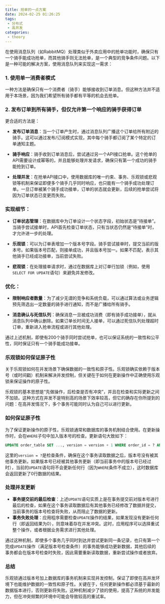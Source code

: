 ```yaml
---
title: 抢单的一点方案
date: 2024-02-25 01:26:25
tags:
 - 分布式
 - 高并发
categories:
 - theory
---
```


在使用消息队列（如RabbitMQ）处理类似于外卖应用中的抢单功能时，确保只有一个骑手能成功抢单，而其他骑手则无法抢单，是一个典型的竞争条件问题。以下是一种可能的解决方案，使用消息队列来实现这一需求：

### 1. 使用单一消费者模式

一种方法是确保只有一个消费者（骑手）能够接收到订单消息。但这种方法并不适用于本场景，因为我们希望所有骑手都有平等的机会去抢单。

### 2. 发布订单到所有骑手，但仅允许第一个响应的骑手获得订单

更合适的方法是：

- **发布订单消息**：当一个订单产生时，通过消息队列广播这个订单给所有附近的骑手。这可以通过发布/订阅模式实现，其中每个骑手都订阅了某个特定的订单通知主题。

- **骑手响应**：骑手收到订单消息后，尝试通过另一个API接口抢单。这个抢单的API需要设计成幂等的，并且能够处理并发请求，确保只有第一个成功的骑手能抢到订单。

- **处理并发**：在抢单API接口中，使用数据库的唯一约束、事务、乐观锁或悲观锁等机制来保证即便多个骑手几乎同时响应，也只能有一个骑手成功处理订单。一旦订单被某个骑手成功接单，订单的状态就会更新，后续的抢单尝试将因为订单状态已变更而失败。

### 实现细节：

- **订单状态管理**：在数据库中为订单设计一个状态字段，初始状态是“待接单”。当骑手尝试接单时，API首先检查订单状态，只有当状态仍然是“待接单”时，才允许进一步的处理。

- **乐观锁**：可以为订单表增加一个版本号字段。骑手尝试接单时，提交当前的版本号。如果版本号匹配，则接单成功，并且版本号加一。如果不匹配，表示其他骑手已经成功接单，当前尝试失败。

- **悲观锁**：在处理接单请求时，通过在数据库上对订单行加锁（例如，使用`SELECT FOR UPDATE`语句）来避免并发修改。

<!-- more -->
### 优化：

- **限制响应者数量**：为了减少无谓的竞争和系统负载，可以通过算法或业务逻辑预先筛选出一定数量的骑手进行通知，而不是广播给所有骑手。

- **消息确认与死信队列**：确保消息一旦被成功消费（即有骑手成功接单），就从消息队列中确认删除。如果订单长时间无人接单，可以通过死信队列处理超时订单，重新进入抢单流程或进行其他处理。

通过上述机制，即使有200个骑手同时尝试抢单，也可以保证系统的一致性和公平性，同时保证只有一个骑手能成功接单。


### 乐观锁如何保证原子性

关于乐观锁如何在并发场景下确保数据的一致性和原子性。乐观锁确实依赖于版本号（或时间戳）机制来解决并发控制，但关键在于如何在更新操作中正确使用乐观锁来保证操作的原子性。

乐观锁的基本思想是“先做操作，后检查是否有冲突”，并且在检查和实际更新之间不加锁。这种方式在并发不是特别高的场景下效率较高，但它的确存在你所提到的问题：在高并发情况下，多个事务可能同时认为自己可以进行更新。

### 如何保证原子性

为了保证更新操作的原子性，乐观锁通常和数据库的事务机制结合使用。在更新操作时，会在`WHERE`子句中加入版本号的检查。更新语句大致如下：

```sql
UPDATE order_table SET ..., version = version + 1 WHERE order_id = ? AND version = ?
```

这里的`version = ?`是检查条件，确保在这个事务读取数据之后，版本号没有被其他事务更新。如果版本号已经被其他事务更新（即当前事务中的版本号已经过时），当前的`UPDATE`语句将不会更新任何行（因为`WHERE`条件不成立），这时数据库会返回更新了0行数据的结果。

### 处理并发更新

- **事务提交前的最后检查**：上述`UPDATE`语句实质上是在事务提交前对版本号进行最后的检查，如果在这个事务读取数据后有其他事务已经修改了数据并提交，当前事务的版本号检查将失败，从而阻止了数据的更新。
- **事务失败处理**：应用程序需要检查`UPDATE`操作的结果，如果发现没有更新任何行（即返回结果为0），则意味着存在并发冲突。这时，应用程序可以选择重试整个操作，或者根据业务需求进行其他处理。

通过这种机制，即使多个事务几乎同时到达并尝试更新同一条记录，也只有第一个完成`UPDATE`操作（满足版本号检查条件）的事务能够成功更新数据，其他后续的事务都会在版本号检查时失败，因此需要重新读取数据，重新尝试操作或者放弃。

### 总结

乐观锁通过版本号加上数据库的事务机制来实现并发控制，保证了即使在高并发环境下也能维护数据的一致性和原子性。关键在于，任何更新操作都必须基于最新的数据版本进行，否则更新将失败。这种机制减少了锁的使用，提高了系统的并发能力，但在冲突频繁的环境中可能会导致较高的重试率。
